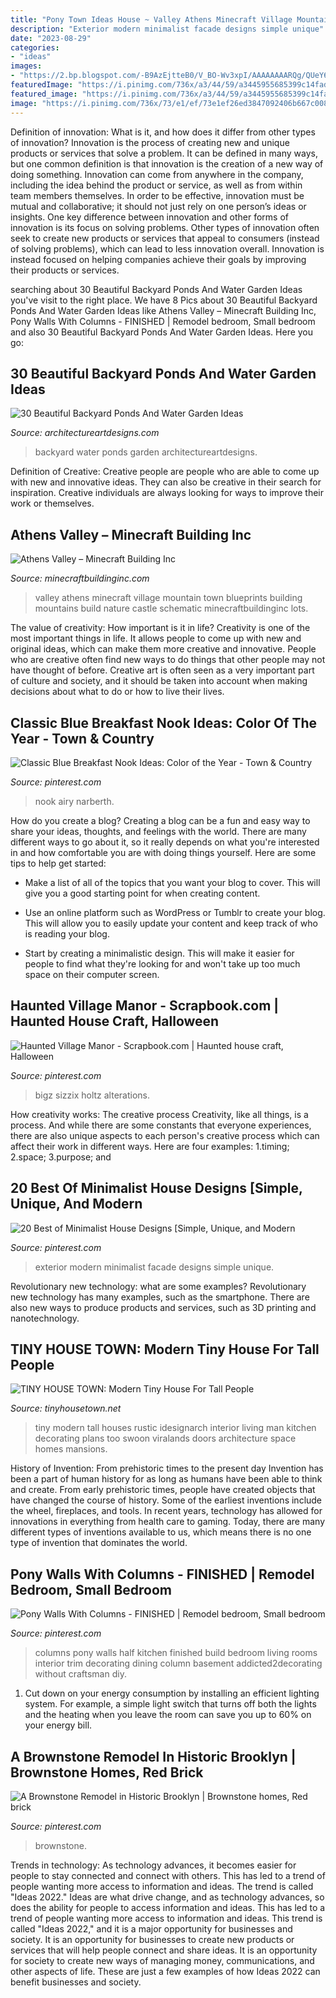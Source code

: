 ```yaml
---
title: "Pony Town Ideas House ~ Valley Athens Minecraft Village Mountain Town Blueprints Building Mountains Build Nature Castle Schematic Minecraftbuildinginc Lots"
description: "Exterior modern minimalist facade designs simple unique"
date: "2023-08-29"
categories:
- "ideas"
images:
- "https://2.bp.blogspot.com/-B9AzEjtteB0/V_BO-Wv3xpI/AAAAAAAARQg/QUeY6SJ1CiwBdIYmoXkMvJo02CYyjwQjACLcB/s1600/modern-tiny-house-3.jpg"
featuredImage: "https://i.pinimg.com/736x/a3/44/59/a3445955685399c14fad999162699f02--baseboard-ideas-pony-wall.jpg"
featured_image: "https://i.pinimg.com/736x/a3/44/59/a3445955685399c14fad999162699f02--baseboard-ideas-pony-wall.jpg"
image: "https://i.pinimg.com/736x/73/e1/ef/73e1ef26ed3847092406b667c0086c47.jpg"
---
```



Definition of innovation: What is it, and how does it differ from other types of innovation?
Innovation is the process of creating new and unique products or services that solve a problem. It can be defined in many ways, but one common definition is that innovation is the creation of a new way of doing something. Innovation can come from anywhere in the company, including the idea behind the product or service, as well as from within team members themselves. In order to be effective, innovation must be mutual and collaborative; it should not just rely on one person’s ideas or insights. 
One key difference between innovation and other forms of innovation is its focus on solving problems. Other types of innovation often seek to create new products or services that appeal to consumers (instead of solving problems), which can lead to less innovation overall. Innovation is instead focused on helping companies achieve their goals by improving their products or services.

	

		
searching about 30 Beautiful Backyard Ponds And Water Garden Ideas you've visit to the right place. We have 8 Pics about 30 Beautiful Backyard Ponds And Water Garden Ideas like Athens Valley – Minecraft Building Inc, Pony Walls With Columns - FINISHED | Remodel bedroom, Small bedroom and also 30 Beautiful Backyard Ponds And Water Garden Ideas. Here you go:
		
    
## 30 Beautiful Backyard Ponds And Water Garden Ideas

<img loading=lazy src="https://www.architectureartdesigns.com/wp-content/uploads/2013/04/Backyard-ArchitectureArtDesigns-31.jpg" onerror="this.onerror=null;this.src='https://tse3.mm.bing.net/th?id=OIP.U-Mn4mR8Vuvn-bTHQiMaYAHaK9&amp;pid=15.1';" alt="30 Beautiful Backyard Ponds And Water Garden Ideas">

_Source: architectureartdesigns.com_

>backyard water ponds garden architectureartdesigns. 

	

Definition of Creative:
Creative people are people who are able to come up with new and innovative ideas. They can also be creative in their search for inspiration. Creative individuals are always looking for ways to improve their work or themselves.

    
## Athens Valley – Minecraft Building Inc

<img loading=lazy src="https://minecraftbuildinginc.com/wp-content/uploads/2015/02/Athens-Valley-village-mountain-town-minecraft-building-ideas-blueprints-5.jpg" onerror="this.onerror=null;this.src='https://tse3.mm.bing.net/th?id=OIP.oywT1GeggJhWiM9E2KS-uQHaD0&amp;pid=15.1';" alt="Athens Valley – Minecraft Building Inc">

_Source: minecraftbuildinginc.com_

>valley athens minecraft village mountain town blueprints building mountains build nature castle schematic minecraftbuildinginc lots. 

	

The value of creativity: How important is it in life?
Creativity is one of the most important things in life. It allows people to come up with new and original ideas, which can make them more creative and innovative. People who are creative often find new ways to do things that other people may not have thought of before. Creative art is often seen as a very important part of culture and society, and it should be taken into account when making decisions about what to do or how to live their lives.

    
## Classic Blue Breakfast Nook Ideas: Color Of The Year - Town &amp; Country

<img loading=lazy src="https://i.pinimg.com/736x/4b/a1/a7/4ba1a7ea722d8909a0856cde42c05dad.jpg" onerror="this.onerror=null;this.src='https://tse1.mm.bing.net/th?id=OIP.Stzj_wTDFOHhVyr72RhxnAHaLI&amp;pid=15.1';" alt="Classic Blue Breakfast Nook Ideas: Color of the Year - Town &amp; Country">

_Source: pinterest.com_

>nook airy narberth. 

	

How do you create a blog?
Creating a blog can be a fun and easy way to share your ideas, thoughts, and feelings with the world. There are many different ways to go about it, so it really depends on what you're interested in and how comfortable you are with doing things yourself. Here are some tips to help get started: 
- Make a list of all of the topics that you want your blog to cover. This will give you a good starting point for when creating content.

- Use an online platform such as WordPress or Tumblr to create your blog. This will allow you to easily update your content and keep track of who is reading your blog.

- Start by creating a minimalistic design. This will make it easier for people to find what they're looking for and won't take up too much space on their computer screen.

    
## Haunted Village Manor - Scrapbook.com | Haunted House Craft, Halloween

<img loading=lazy src="https://i.pinimg.com/736x/6a/e6/04/6ae604827ab8e2617881e5e0e1177ded.jpg" onerror="this.onerror=null;this.src='https://tse1.mm.bing.net/th?id=OIP.nZV3IqSpYxq0sdWYVUJD9QHaJ3&amp;pid=15.1';" alt="Haunted Village Manor - Scrapbook.com | Haunted house craft, Halloween">

_Source: pinterest.com_

>bigz sizzix holtz alterations. 

	

How creativity works: The creative process
Creativity, like all things, is a process. And while there are some constants that everyone experiences, there are also unique aspects to each person's creative process which can affect their work in different ways. Here are four examples: 1.timing; 2.space; 3.purpose; and 
    
## 20 Best Of Minimalist House Designs [Simple, Unique, And Modern

<img loading=lazy src="https://i.pinimg.com/736x/73/e1/ef/73e1ef26ed3847092406b667c0086c47.jpg" onerror="this.onerror=null;this.src='https://tse2.mm.bing.net/th?id=OIP.p8p92-nODenc4hLOVIc1hgHaLN&amp;pid=15.1';" alt="20 Best of Minimalist House Designs [Simple, Unique, and Modern">

_Source: pinterest.com_

>exterior modern minimalist facade designs simple unique. 

	

Revolutionary new technology: what are some examples?
Revolutionary new technology has many examples, such as the smartphone. There are also new ways to produce products and services, such as 3D printing and nanotechnology.

    
## TINY HOUSE TOWN: Modern Tiny House For Tall People

<img loading=lazy src="https://2.bp.blogspot.com/-B9AzEjtteB0/V_BO-Wv3xpI/AAAAAAAARQg/QUeY6SJ1CiwBdIYmoXkMvJo02CYyjwQjACLcB/s1600/modern-tiny-house-3.jpg" onerror="this.onerror=null;this.src='https://tse3.mm.bing.net/th?id=OIP.DWkh3iZOBI-pYeJ5fQxfrQHaKX&amp;pid=15.1';" alt="TINY HOUSE TOWN: Modern Tiny House For Tall People">

_Source: tinyhousetown.net_

>tiny modern tall houses rustic idesignarch interior living man kitchen decorating plans too swoon viralands doors architecture space homes mansions. 

	

History of Invention: From prehistoric times to the present day
Invention has been a part of human history for as long as humans have been able to think and create. From early prehistoric times, people have created objects that have changed the course of history. Some of the earliest inventions include the wheel, fireplaces, and tools. In recent years, technology has allowed for innovations in everything from health care to gaming. Today, there are many different types of inventions available to us, which means there is no one type of invention that dominates the world.

    
## Pony Walls With Columns - FINISHED | Remodel Bedroom, Small Bedroom

<img loading=lazy src="https://i.pinimg.com/736x/a3/44/59/a3445955685399c14fad999162699f02--baseboard-ideas-pony-wall.jpg" onerror="this.onerror=null;this.src='https://tse4.mm.bing.net/th?id=OIP.Aqj11OxNIJwrCC8cAO1xdwHaLH&amp;pid=15.1';" alt="Pony Walls With Columns - FINISHED | Remodel bedroom, Small bedroom">

_Source: pinterest.com_

>columns pony walls half kitchen finished build bedroom living rooms interior trim decorating dining column basement addicted2decorating without craftsman diy. 

	

1. Cut down on your energy consumption by installing an efficient lighting system. For example, a simple light switch that turns off both the lights and the heating when you leave the room can save you up to 60% on your energy bill.

    
## A Brownstone Remodel In Historic Brooklyn | Brownstone Homes, Red Brick

<img loading=lazy src="https://i.pinimg.com/736x/bc/6c/6e/bc6c6e2370cb90ea716143d835245774.jpg" onerror="this.onerror=null;this.src='https://tse2.mm.bing.net/th?id=OIP.k9xBbwEVt4XC_swGxg8IoQHaKx&amp;pid=15.1';" alt="A Brownstone Remodel in Historic Brooklyn | Brownstone homes, Red brick">

_Source: pinterest.com_

>brownstone. 

	

Trends in technology:
As technology advances, it becomes easier for people to stay connected and connect with others. This has led to a trend of people wanting more access to information and ideas. 
The trend is called "Ideas 2022." Ideas are what drive change, and as technology advances, so does the ability for people to access information and ideas. This has led to a trend of people wanting more access to information and ideas. 
This trend is called "Ideas 2022," and it is a major opportunity for businesses and society. It is an opportunity for businesses to create new products or services that will help people connect and share ideas. It is an opportunity for society to create new ways of managing money, communications, and other aspects of life. 
These are just a few examples of how Ideas 2022 can benefit businesses and society.

